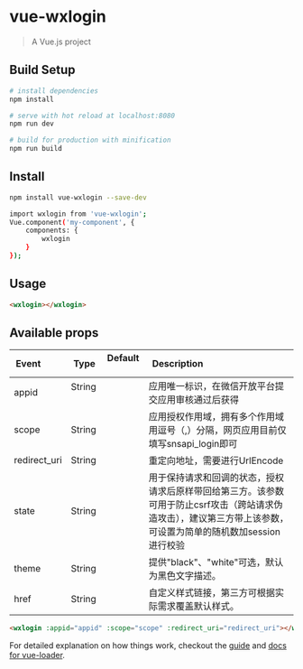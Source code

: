 # vue-wxlogin

> A Vue.js project

## Build Setup

``` bash
# install dependencies
npm install

# serve with hot reload at localhost:8080
npm run dev

# build for production with minification
npm run build

```
## Install
``` bash
npm install vue-wxlogin --save-dev
```

``` bash
import wxlogin from 'vue-wxlogin';
Vue.component('my-component', {
    components: {
        wxlogin
    }
});
```

## Usage
  
``` html
<wxlogin></wxlogin>
```
  
## Available props

| Event         |Type           | Default    | Description                                         |
|---------------|---------------|------------|-----------------------------------------------------|
| appid         |String         |            | 应用唯一标识，在微信开放平台提交应用审核通过后获得  |
| scope         |String         |            | 应用授权作用域，拥有多个作用域用逗号（,）分隔，网页应用目前仅填写snsapi_login即可 |
| redirect_uri  |String         |            | 重定向地址，需要进行UrlEncode                        |
| state         |String         |            | 用于保持请求和回调的状态，授权请求后原样带回给第三方。该参数可用于防止csrf攻击（跨站请求伪造攻击），建议第三方带上该参数，可设置为简单的随机数加session进行校验                                            |
| theme         |String         |            | 提供"black"、"white"可选，默认为黑色文字描述。      |
| href          |String         |            | 自定义样式链接，第三方可根据实际需求覆盖默认样式。  |

``` html
<wxlogin :appid="appid" :scope="scope" :redirect_uri="redirect_uri"></wxlogin>
```

For detailed explanation on how things work, checkout the [guide](http://vuejs-templates.github.io/webpack/) and [docs for vue-loader](http://vuejs.github.io/vue-loader).
